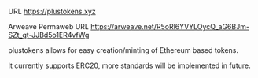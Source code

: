URL
https://plustokens.xyz

Arweave Permaweb URL
https://arweave.net/R5oRl6YVYLOycQ_aG6BJm-SZt_qt-JJBd5o1ER4vfWg

plustokens allows for easy creation/minting of Ethereum based tokens. 

It currently supports ERC20, more standards will be implemented in future. 
